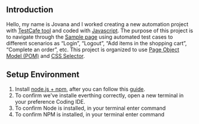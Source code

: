 ## Introduction

Hello, my name is Jovana and I worked creating a new automation project with [TestCafe tool](https://celestialsys.com/blog/testcafe-a-perfect-automation-tool-for-web-based-applications/#:~:text=Test%20Cafe%20is%20a%20Node,in%20JavaScript%20%5Bor%5D%20TypeScript.) and coded with [Javascript](https://developer.mozilla.org/en-US/docs/Learn/JavaScript/First_steps/What_is_JavaScript). The purpose of this project is to navigate through the [Sample page](https://www.saucedemo.com/) using automated test cases to different scenarios as “Login”, “Logout”, “Add items in the shopping cart”, “Complete an order”, etc. This project is organized to use [Page Object Model (POM)](https://medium.com/tech-tajawal/page-object-model-pom-design-pattern-f9588630800b#:~:text=What%20is%20POM%3F,a%20page%20of%20your%20AUT%20
) and [CSS Selector](https://developer.mozilla.org/en-US/docs/Learn/CSS/Building_blocks/Selectors).

## Setup Environment

1. Install [node.js + npm](), after you can follow this [guide]().
2. To confirm we've installe everthing correctly, open a new terminal in your preference Coding IDE.
3. To confirm Node is installed, in your terminal enter command
4. To confirm NPM is installed, in your terminal enter command

